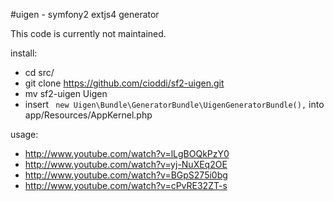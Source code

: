 #uigen - symfony2 extjs4 generator

This code is currently not maintained.

install:

- cd src/
- git clone https://github.com/cioddi/sf2-uigen.git
- mv sf2-uigen Uigen
- insert ```
            new Uigen\Bundle\GeneratorBundle\UigenGeneratorBundle(),``` into app/Resources/AppKernel.php

usage:

- http://www.youtube.com/watch?v=lLgBOQkPzY0
- http://www.youtube.com/watch?v=yj-NuXEq2OE
- http://www.youtube.com/watch?v=BGpS275i0bg
- http://www.youtube.com/watch?v=cPvRE32ZT-s
